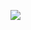 ![](https://64.media.tumblr.com/2a36a96143fe31e02745c4a3a0379b77/4a9cbed473f42f6f-6f/s640x960/0846e27d5273b0ba6b708f02bb4a84652d9db896.pnj)
